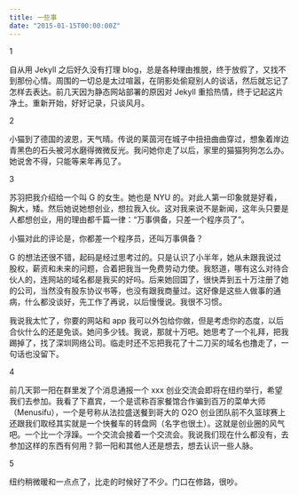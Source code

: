 ```yaml
---
title: 一些事
date: "2015-01-15T00:00:00Z"
---
```


1

自从用 Jekyll 之后好久没有打理 blog，总是各种理由推脱，终于放假了，又找不到那份心情。周围的一切总是太过喧嚣，在阴影处偷窥别人的谈话，然后就忘记了怎样去表达。前几天因为静态网站部署的原因对 Jekyll 重拾热情，终于记起这片净土。重新开始，好好记录，只谈风月。

2

小猫到了德国的波恩，天气晴。传说的莱茵河在城子中扭扭曲曲穿过，想象着岸边青黑色的石头被河水磨得微微反光。我问她你走了以后，家里的猫猫狗狗怎么办。她说舍不得，只能等来年再见了。

3

苏羽把我介绍给一个叫 G 的女生。她也是 NYU 的。对此人第一印象就是好看，胸大，矮。然后她说她想创业，想拉我入伙。这对我来说不是新闻，这年头只要是人都想创业，用的理由都千篇一律：“万事俱备，只差一个程序员了”。

小猫对此的评论是，你都差一个程序员，还叫万事俱备？

G 的想法还很不错，起码是经过思考过的。只是认识了小半年，她从未跟我说过股权，薪资和未来的问题，合着把我当一免费劳动力使。我怒道，哪有这么对待合伙人的，连网站的域名都是我买的好吗。后来她回国了，很快弄到五十万注册了她的公司，当然没有股东协议书等，也没有跟我商量过。这好像是这些人做事的通病，什么都没谈好，先工作了再说，以后慢慢说。我很不习惯。

我说我太忙了，你要的网站和 app 我可以外包给你做，但是考虑你的态度，以后合伙什么的还是免谈。她问多少钱。我说，那就十万吧。她思考了一个礼拜，把我踢掉了，找了深圳网络公司。临走时还不忘把我花了十二刀买的域名也撸走了，一句话也没留下。

4

前几天郭一阳在群里发了个消息通报一个 xxx 创业交流会即将在纽约举行，希望我们去参加。我看了下嘉宾，一个是谎称百家餐馆合作骗到百万的菜单大师（Menusifu），一个是号称从法拉盛送餐到哥大的 O2O 创业团队前不久篮球赛上还跟我们取经其实就是一个快餐车的转盘网（名字也很土）。这就是创业圈的风气吧。一个比一个浮躁。一个交流会接着一个交流会。我说我们现在什么都没有，去参加这样的东西有何用？郭一阳和其他人还是想去，想去认识一些人脉。

5

纽约稍微暖和一点点了，比走的时候好了不少。门口在修路，很吵。
